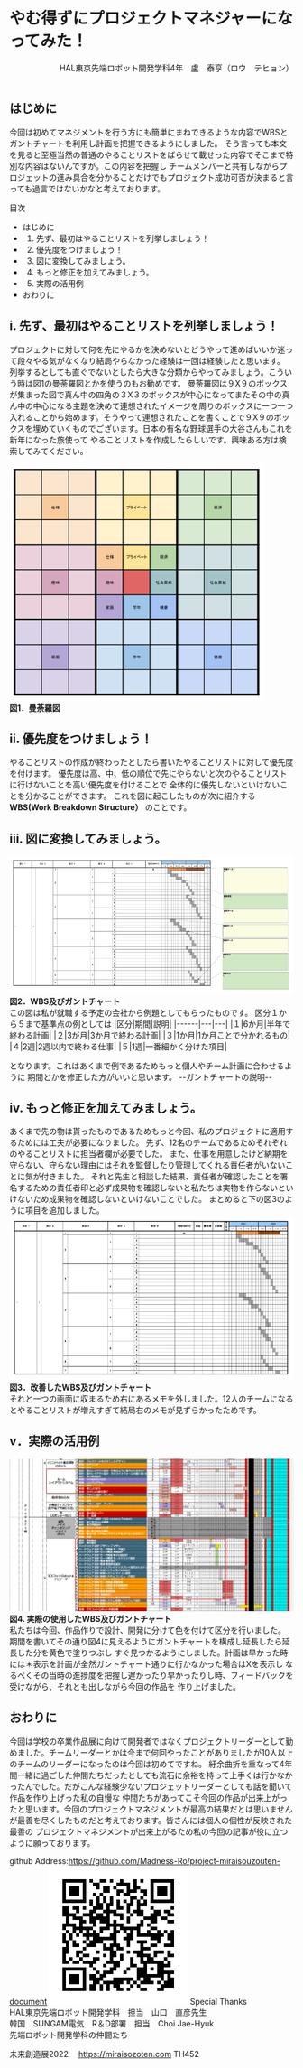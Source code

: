 # やむ得ずにプロジェクトマネジャーになってみた！
<div style="text-align: right">HAL東京先端ロボット開発学科4年　盧　泰亨（ロウ　テヒョン）</div><br>

## はじめに
今回は初めてマネジメントを行う方にも簡単にまねできるような内容でWBSとガントチャートを利用し計画を把握できるようにしました。
そう言っても本文を見ると至極当然の普通のやることリストをばらせて載せった内容でそこまで特別な内容はないんですが。この内容を把握し
チームメンバーと共有しながらプロジェットの進み具合を分かることだけでもプロジェクト成功可否が決まると言っても過言ではないかなと考えております。

目次
- はじめに
- 1. 先ず、最初はやることリストを列挙しましょう！
- 2. 優先度をつけましょう！
- 3. 図に変換してみましょう。
- 4. もっと修正を加えてみましょう。
- 5. 実際の活用例
- おわりに
## i. 先ず、最初はやることリストを列挙しましょう！
プロジェクトに対して何を先にやるかを決めないとどうやって進めばいいか迷って段々やる気がなくなり結局やらなかった経験は一回は経験したと思います。
列挙するとしても直ぐでないとしたら大きな分類からやってみましょう。こういう時は図1の曼荼羅図とかを使うのもお勧めです。
曼荼羅図は９X９のボックスが集まった図で真ん中の四角の３X３のボックスが中心になってまたその中の真ん中の中心になる主題を決めて連想されたイメージを周りのボックスに一つ一つ
入れることから始めます。そうやって連想されたことを書くことで９X９のボックスを埋めていくものでございます。日本の有名な野球選手の大谷さんもこれを新年になった旅使って
やることリストを作成したらしいです。興味ある方は検索してみてください。

![mandara](./images/mandara.png#center)<br>
**図1．曼荼羅図**
## ii. 優先度をつけましょう！
やることリストの作成が終わったとしたら書いたやることリストに対して優先度を付けます。
優先度は高、中、低の順位で先にやらないと次のやることリストに行けないことを高い優先度を付けることで
全体的に優先しないといけないことを分かることができます。
これを図に起こしたものが次に紹介する**WBS(Work Breakdown Structure）**
のことです。
## iii. 図に変換してみましょう。
![prototype](./images/prototype.png)<br>
**図2．WBS及びガントチャート**<br>
この図は私が就職する予定の会社から例題としてもらったものです。
区分１から５まで基準点の例としては
|区分|期間|説明|
|------|---|---|
|１|6か月|半年で終わる計画|
|２|3が月|3か月で終わる計画|
|３|1か月|1か月ことで分かれるもの|
|４|2週|2週以内で終わる仕事|
|５|1週|一番細かく分けた項目|

となります。これはあくまで例であるためもっと個人やチーム計画に合わせるように
期間とかを修正した方がいいと思います。
--ガントチャートの説明--
## iv. もっと修正を加えてみましょう。
あくまで先の物は貰ったものであるためもっと今回、私のプロジェクトに適用するためには工夫が必要になりました。
先ず、12名のチームであるためそれぞれのやることリストに担当者欄が必要でした。
また、仕事を用意したけど納期を守らない、守らない理由にはそれを監督したり管理してくれる責任者がいないことに気が付きました。
それと先生と相談した結果、責任者が確認したことを署名するための責任者印と必ず成果物を確認しないと私たちは実物を作らないといけないため成果物を確認しないといけないことでした。
まとめると下の図3のように項目を追加しました。<br>
![custom](./images/custom.png)<br>
**図3．改善したWBS及びガントチャート**<br>
それと一つの画面に収まるため右にあるメモを外しました。12人のチームになるとやることリストが増えすぎて結局右のメモが見ずらかったためです。

## v．実際の活用例
![example](./images/example.png)<br>
**図4. 実際の使用したWBS及びガントチャート**<br>
私たちは今回、作品作りで設計、開発に分けて色を付けて区分を行いました。
期間を書いてその通り図4に見えるようにガントチャートを構成し延長したら延長した分を黄色で塗りつぶし
すぐ見つかるようにしました。計画は早かった時には＊表示を計画が全然ガントチャート通りに行かなかった場合はXを表示し
なるべくその当時の進捗度を把握し遅かったり早かったりし時、フィードバックを受けながら、それとも出しながら今回の作品を
作り上げました。

## おわりに
今回は学校の卒業作品展に向けて開発者ではなくプロジェクトリーダーとして勤めました。チームリーダーとかは今まで何回やったことがありましたが10人以上のチームのリーダーになったのは今回は初めてですね。
紆余曲折を重なって4年間一緒に過ごした仲間たちだったとしても流石に余裕を持って上手くは行かなかったんでした。だがこんな経験少ないプロジェットリーダーとしても話を聞いて作品を作り上げった私の自慢な
仲間たちがあってこそ今回の作品が出来上がったと思います。今回のプロジェクトマネジメントが最高の結果だとは思いませんが最善を尽くしたものだと考えております。皆さんには個人の個性が反映された最善の
プロジェクトマネジメントが出来上がるため私の今回の記事が役に立つように願っております。

github Address:https://github.com/Madness-Ro/project-miraisouzouten-document
![example](./images/QR-code.png)
Special Thanks<br>
HAL東京先端ロボット開発学科　担当　山口　直彦先生<br>
韓国　SUNGAM電気　R＆D部署　担当　Choi Jae-Hyuk<br>
先端ロボット開発学科の仲間たち

未来創造展2022　
https://miraisozoten.com TH452


